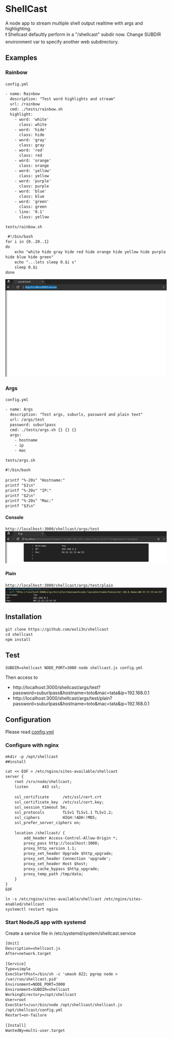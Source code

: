 # ShellCast

A node app to stream multiple shell output realtime with args and highlighting.  
:exclamation: Shellcast defaultly perform in a "/shellcast" subdir now.
Change SUBDIR environment var to specify another web subdirectory.

## Examples

### Rainbow

``config.yml``
```
- name: Rainbow
  description: "Test word highlights and stream"
  url: /rainbow
  cmd: ./tests/rainbow.sh
  highlight:
    - word: 'white'
      class: white
    - word: 'hide'
      class: hide
    - word: 'gray'
      class: gray
    - word: 'red'
      class: red
    - word: 'orange'
      class: orange
    - word: 'yellow'
      class: yellow
    - word: 'purple'
      class: purple
    - word: 'blue'
      class: blue
    - word: 'green'
      class: green
    - line: '0.1'
      class: yellow
```
``tests/rainbow.sh``
```
 #!/bin/bash
for i in {0..20..1}
do
    echo "white hide gray hide red hide orange hide yellow hide purple hide blue hide green" 
    echo "...lets sleep 0.$i s"
    sleep 0.$i
done   
```
![Alt Text](tests/rainbow.gif)

### Args

``config.yml``
```
- name: Args
  description: "Test args, suburls, password and plain text"
  url: /args/test
  password: suburlpass
  cmd: ./tests/args.sh {} {} {}
  args:
    - hostname
    - ip
    - mac
```
``tests/args.sh``
```
#!/bin/bash

printf "%-20s" "Hostname:"
printf "$1\n"
printf "%-20s" "IP:"
printf "$2\n"
printf "%-20s" "Mac:"
printf "$3\n"
```
#### Console
``http://localhost:3000/shellcast/args/test``
![Alt Text](tests/args.png)
#### Plain
``http://localhost:3000/shellcast/args/test/plain``
![Alt Text](tests/args_plain.png)

## Installation
```
git clone https://github.com/eoli3n/shellcast
cd shellcast
npm install
```
## Test
```
SUBDIR=shellcast NODE_PORT=3000 node shellcast.js config.yml
```
Then access to 
- http://localhost:3000/shellcast/args/test?password=suburlpass&hostname=toto&mac=tata&ip=192.168.0.1
- http://localhost:3000/shellcast/args/test/plain?password=suburlpass&hostname=toto&mac=tata&ip=192.168.0.1

## Configuration
Please read [config.yml](config.yml)

### Configure with nginx
```
mkdir -p /opt/shellcast
##install
```
```
cat << EOF > /etc/nginx/sites-available/shellcast
server {
    root /srv/node/shellcast;
    listen      443 ssl;

    ssl_certificate      /etc/ssl/cert.crt
    ssl_certificate_key  /etc/ssl/cert.key;
    ssl_session_timeout 5m;
    ssl_protocols        TLSv1 TLSv1.1 TLSv1.2;
    ssl_ciphers          HIGH:!ADH:!MD5;
    ssl_prefer_server_ciphers on;

    location /shellcast/ {
        add_header Access-Control-Allow-Origin *;
        proxy_pass http://localhost:3000;
        proxy_http_version 1.1;
        proxy_set_header Upgrade $http_upgrade;
        proxy_set_header Connection 'upgrade';
        proxy_set_header Host $host;
        proxy_cache_bypass $http_upgrade;
        proxy_temp_path /tmp/data;
    }
}
EOF
```

```
ln -s /etc/nginx/sites-available/shellcast /etc/nginx/sites-enabled/shellcast
systemctl restart nginx
```

### Start NodeJS app with systemd
Create a service file in /etc/systemd/system/shellcast.service

```
[Unit]
Description=shellcast.js
After=network.target

[Service]
Type=simple
ExecStartPost=/bin/sh -c 'umask 022; pgrep node > /var/run/shellcast.pid'
Environment=NODE_PORT=3000
Environment=SUBDIR=shellcast
WorkingDirectory=/opt/shellcast
User=root
ExecStart=/usr/bin/node /opt/shellcast/shellcast.js /opt/shellcast/config.yml
Restart=on-failure

[Install]
WantedBy=multi-user.target
```
